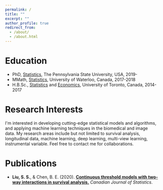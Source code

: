 ```yaml
---
permalink: /
title: ""
excerpt: ""
author_profile: true
redirect_from: 
  - /about/
  - /about.html
---
```



# Education
* PhD, [Statistics](https://stat.psu.edu), The Pennsylvania State University, USA, 2019-
* MMath, [Statistics](https://uwaterloo.ca/statistics-and-actuarial-science/), University of Waterloo, Canada, 2017-2018
* H.B.Sc., [Statistics](https://www.statistics.utoronto.ca) and [Economics](https://www.economics.utoronto.ca), University of Toronto, Canada, 2014-2017

# Research Interests
I'm interested in developing cutting-edge statistical models and algorithms, and applying machine learning techniques in the biomedical and image data. My research areas include but not limited to survival analysis, longitudinal data, machine learning, deep learning, multi-view learning, instrumental variable.
Feel free to contact me for collaborations.

# Publications
* <b>Liu, S. S.</b>, & Chen, B. E. (2020). <b>[Continuous threshold models with two-way interactions in survival analysis.](https://onlinelibrary.wiley.com/journal/1708945x)</b> <i>Canadian Journal of Statistics</i>. 
